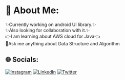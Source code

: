 # 💫 About Me:
✨Currently working on android UI library.✨<br>✨Also looking for collaboration with it.✨<br>👉I am learning about AWS cloud for Java👈<br>💭Ask me anything about Data Structure and Algorithm


## 🌐 Socials:
[![Instagram](https://img.shields.io/badge/Instagram-%23E4405F.svg?logo=Instagram&logoColor=white)](https://instagram.com/nomad_8925) [![LinkedIn](https://img.shields.io/badge/LinkedIn-%230077B5.svg?logo=linkedin&logoColor=white)](https://linkedin.com/in/rohit-gande) [![Twitter](https://img.shields.io/badge/Twitter-%231DA1F2.svg?logo=Twitter&logoColor=white)](https://twitter.com/RohitGande) 
